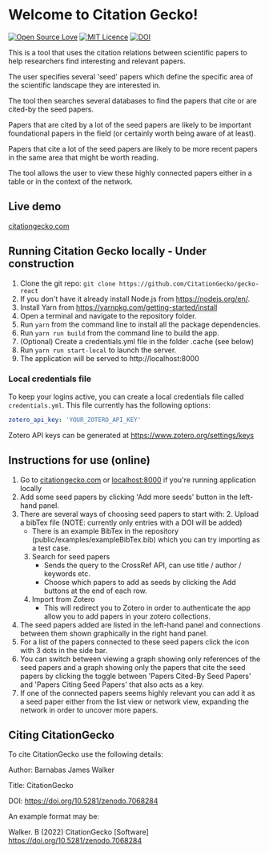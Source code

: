 # Welcome to Citation Gecko!

[![Open Source Love](https://badges.frapsoft.com/os/v2/open-source.svg?v=103)](https://github.com/ellerbrock/open-source-badges/)
[![MIT Licence](https://badges.frapsoft.com/os/mit/mit.svg?v=103)](https://opensource.org/licenses/mit-license.php)
[![DOI](https://zenodo.org/badge/167792602.svg)](https://zenodo.org/badge/latestdoi/167792602)

This is a tool that uses the citation relations between scientific papers to help researchers find interesting and relevant papers.

The user specifies several 'seed' papers which define the specific area of the scientific landscape they are interested in.

The tool then searches several databases to find the papers that cite or are cited-by the seed papers.

Papers that are cited by a lot of the seed papers are likely to be important foundational papers in the field (or certainly worth being aware of at least).

Papers that cite a lot of the seed papers are likely to be more recent papers in the same area that might be worth reading.

The tool allows the user to view these highly connected papers either in a table or in the context of the network.

## Live demo

[citationgecko.com](http://citationgecko.com)

## Running Citation Gecko locally - Under construction

1. Clone the git repo:
   `git clone https://github.com/CitationGecko/gecko-react`
2. If you don't have it already install Node.js from https://nodejs.org/en/.
3. Install Yarn from https://yarnpkg.com/getting-started/install
4. Open a terminal and navigate to the repository folder.
5. Run `yarn` from the command line to install all the package dependencies.
6. Run `yarn run build` from the command line to build the app.
7. (Optional) Create a credentials.yml file in the folder .cache (see below)
8. Run `yarn run start-local` to launch the server.
9. The application will be served to http://localhost:8000

### Local credentials file

To keep your logins active, you can create a local credentials file called
`credentials.yml`. This file currently has the following options:
``` credentials.yml
zotero_api_key: 'YOUR_ZOTERO_API_KEY'
```

Zotero API keys can be generated at https://www.zotero.org/settings/keys

## Instructions for use (online)

1. Go to [citationgecko.com](http://citationgecko.com) or [localhost:8000](http://localhost:8000) if you're running application locally
2. Add some seed papers by clicking 'Add more seeds' button in the left-hand panel.
3. There are several ways of choosing seed papers to start with:
   2. Upload a bibTex file (NOTE: currently only entries with a DOI will be added)
      - There is an example BibTex in the repository (public/examples/exampleBibTex.bib) which you can try importing as a test case.
   3. Search for seed papers
      - Sends the query to the CrossRef API, can use title / author / keywords etc.
      - Choose which papers to add as seeds by clicking the Add buttons at the end of each row.
   4. Import from Zotero
      - This will redirect you to Zotero in order to authenticate the app allow you to add papers in your zotero collections.
4. The seed papers added are listed in the left-hand panel and connections between them shown graphically in the right hand panel.
5. For a list of the papers connected to these seed papers click the icon with 3 dots in the side bar.
6. You can switch between viewing a graph showing only references of the seed papers and a graph showing only the papers that cite the seed papers by clicking the toggle between 'Papers Cited-By Seed Papers' and 'Papers Citing Seed Papers' that also acts as a key.
7. If one of the connected papers seems highly relevant you can add it as a seed paper either from the list view or network view, expanding the network in order to uncover more papers.

## Citing CitationGecko

To cite CitationGecko use the following details:

Author: Barnabas James Walker

Title: CitationGecko

DOI: https://doi.org/10.5281/zenodo.7068284

An example format may be:

Walker. B (2022) CitationGecko [Software] https://doi.org/10.5281/zenodo.7068284
